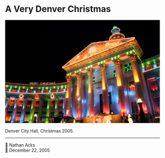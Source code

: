 # A Very Denver Christmas

![Christmas lights on Denver’s City and County building](assets/c110fbbfa499bc20bebb6b12153c564e.webp)

Denver City Hall, Christmas 2005.

- - - -

👤 Nathan Acks  
📅 December 22, 2005

